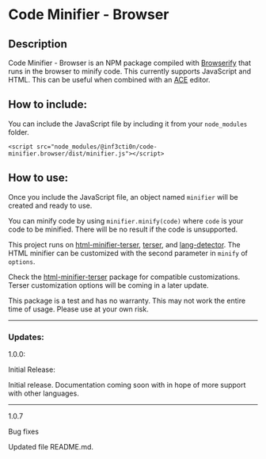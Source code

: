 # Code Minifier - Browser

## Description

Code Minifier - Browser is an NPM package compiled with [Browserify](https://www.npmjs.com/package/browserify "Browserify") that runs in the browser to minify code. This currently supports JavaScript and HTML. This can be useful when combined with an [ACE](https://ace.c9.io/ "ACE") editor.

## How to include:

You can include the JavaScript file by including it from your `node_modules` folder.

    <script src="node_modules/@inf3cti0n/code-minifier.browser/dist/minifier.js"></script>

## How to use:

Once you include the JavaScript file, an object named `minifier` will be created and ready to use. 

You can minify code by using `minifier.minify(code)` where `code` is your code to be minified. There will be no result if the code is unsupported.

This project runs on [html-minifier-terser](https://www.npmjs.com/package/html-minifier-terser "html-minifier-terser"), [terser](https://www.npmjs.com/package/terser "terser"), and [lang-detector](https://www.npmjs.com/package/lang-detector "lang-detector"). The HTML minifier can be customized with the second parameter in `minify` of `options`.

Check the [html-minifier-terser](https://www.npmjs.com/package/html-minifier-terser "html-minifier-terser") package for compatible customizations. Terser customization options will be coming in a later update.

This package is a test and has no warranty. This may not work the entire time of usage. Please use at your own risk.

---

### Updates:

1.0.0:

Initial Release:

Initial release. Documentation coming soon with in hope of more support with other languages.

***

1.0.7

Bug fixes

Updated file README.md.
